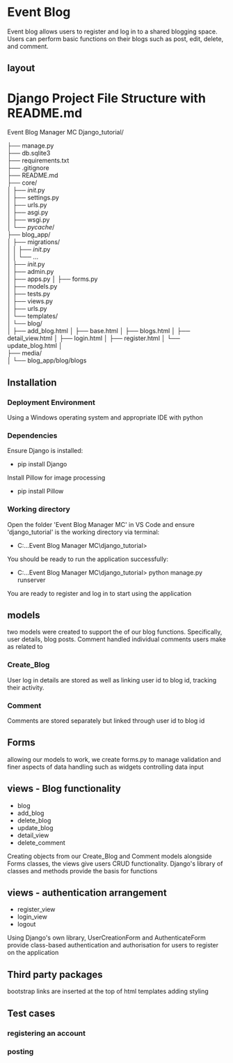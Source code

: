 # Event Blog

Event blog allows users to register and log in to a shared blogging space. Users can perform basic functions on their blogs such as post, edit, delete, and comment.

## layout

# Django Project File Structure with README.md

Event Blog Manager MC
Django_tutorial/

├── manage.py             
├── db.sqlite3            
├── requirements.txt      
├── .gitignore             
├── README.md             
├── core/           
│   ├── _init_.py       
│   ├── settings.py       
│   ├── urls.py           
│   ├── asgi.py           
│   ├── wsgi.py           
│   └── _pycache_/      
├── blog_app/             
│   ├── migrations/       
│   │   ├── _init_.py    
│   │   └── ...           
│   ├── _init_.py       
│   ├── admin.py          
│   ├── apps.py
│   ├── forms.py      
│   ├── models.py         
│   ├── tests.py          
│   ├── views.py          
│   ├── urls.py           
│   └── templates/        
│       └── blog/     
│           ├── add_blog.html
│           ├── base.html 
│           ├── blogs.html
│           ├── detail_view.html
│           ├── login.html
│           ├── register.html
│           └── update_blog.html
│                   
├── media/                
│   └── blog_app/blog/blogs               
             


## Installation

### Deployment Environment

Using a Windows operating system and appropriate IDE with python

### Dependencies

Ensure Django is installed: 
* pip install Django

Install Pillow for image processing
* pip install Pillow

### Working directory

Open the folder 'Event Blog Manager MC' in VS Code and ensure 'django_tutorial' is the working directory via terminal:
* C:\...Event Blog Manager MC\django_tutorial>

You should be ready to run the application successfully:
* C:\...Event Blog Manager MC\django_tutorial> python manage.py runserver

You are ready to register and log in to start using the application

## models

two models were created to support the  of our blog functions. Specifically, user details, blog posts. Comment handled individual comments users make as related to 

### Create_Blog

User log in details are stored as well as linking user id to blog id, tracking their activity. 

### Comment

Comments are stored separately but linked through user id to blog id

## Forms

allowing our models to work, we create forms.py to manage validation and finer aspects of data handling such as widgets controlling data input

## views - Blog functionality

* blog
* add_blog
* delete_blog
* update_blog
* detail_view
* delete_comment

Creating objects from our Create_Blog and Comment models alongside Forms classes, the views give users CRUD functionality. Django's library of classes and methods provide the basis for functions

## views - authentication arrangement

* register_view
* login_view
* logout

Using Django's own library, UserCreationForm and AuthenticateForm provide class-based authentication and authorisation for users to register on the application

## Third party packages

bootstrap links are inserted at the top of html templates adding styling

## Test cases


### registering an account


### posting 


